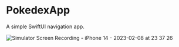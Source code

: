 # PokedexApp
A simple SwiftUI navigation app.

![Simulator Screen Recording - iPhone 14 - 2023-02-08 at 23 37 26](https://user-images.githubusercontent.com/2145274/217727660-76f309ed-9509-4adc-8c15-3c56cb83c058.gif)
